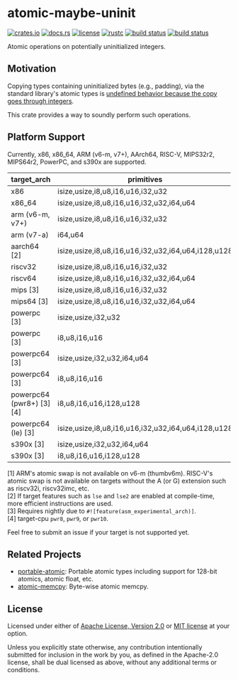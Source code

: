# atomic-maybe-uninit

[![crates.io](https://img.shields.io/crates/v/atomic-maybe-uninit?style=flat-square&logo=rust)](https://crates.io/crates/atomic-maybe-uninit)
[![docs.rs](https://img.shields.io/badge/docs.rs-atomic--maybe--uninit-blue?style=flat-square&logo=docs.rs)](https://docs.rs/atomic-maybe-uninit)
[![license](https://img.shields.io/badge/license-Apache--2.0_OR_MIT-blue?style=flat-square)](#license)
[![rustc](https://img.shields.io/badge/rustc-1.59+-blue?style=flat-square&logo=rust)](https://www.rust-lang.org)
[![build status](https://img.shields.io/github/workflow/status/taiki-e/atomic-maybe-uninit/CI/main?style=flat-square&logo=github)](https://github.com/taiki-e/atomic-maybe-uninit/actions)
[![build status](https://img.shields.io/cirrus/github/taiki-e/atomic-maybe-uninit/main?style=flat-square&logo=cirrusci)](https://cirrus-ci.com/github/taiki-e/atomic-maybe-uninit)

Atomic operations on potentially uninitialized integers.

## Motivation

Copying types containing uninitialized bytes (e.g., padding), via the standard library's atomic types is [undefined behavior because the copy goes through integers][undefined-behavior].

This crate provides a way to soundly perform such operations.

## Platform Support

Currently, x86, x86_64, ARM (v6-m, v7+), AArch64, RISC-V, MIPS32r2, MIPS64r2, PowerPC, and s390x are supported.

| target_arch                 | primitives                                          | [load]/[store] | [swap] |
| --------------------------- | --------------------------------------------------- |:--------------:|:------:|
| x86                         | isize,usize,i8,u8,i16,u16,i32,u32                   | ✓              | ✓      |
| x86_64                      | isize,usize,i8,u8,i16,u16,i32,u32,i64,u64           | ✓              | ✓      |
| arm (v6-m, v7+)             | isize,usize,i8,u8,i16,u16,i32,u32                   | ✓              | ✓\[1]  |
| arm (v7-a)                  | i64,u64                                             | ✓              | ✓      |
| aarch64 \[2]                | isize,usize,i8,u8,i16,u16,i32,u32,i64,u64,i128,u128 | ✓              | ✓      |
| riscv32                     | isize,usize,i8,u8,i16,u16,i32,u32                   | ✓              | ✓\[1]  |
| riscv64                     | isize,usize,i8,u8,i16,u16,i32,u32,i64,u64           | ✓              | ✓\[1]  |
| mips \[3]                   | isize,usize,i8,u8,i16,u16,i32,u32                   | ✓              | ✓      |
| mips64 \[3]                 | isize,usize,i8,u8,i16,u16,i32,u32,i64,u64           | ✓              | ✓      |
| powerpc \[3]                | isize,usize,i32,u32                                 | ✓              | ✓      |
| powerpc \[3]                | i8,u8,i16,u16                                       | ✓              |        |
| powerpc64 \[3]              | isize,usize,i32,u32,i64,u64                         | ✓              | ✓      |
| powerpc64 \[3]              | i8,u8,i16,u16                                       | ✓              |        |
| powerpc64 (pwr8+) \[3] \[4] | i8,u8,i16,u16,i128,u128                             | ✓              | ✓      |
| powerpc64 (le) \[3]         | isize,usize,i8,u8,i16,u16,i32,u32,i64,u64,i128,u128 | ✓              | ✓      |
| s390x \[3]                  | isize,usize,i32,u32,i64,u64                         | ✓              | ✓      |
| s390x \[3]                  | i8,u8,i16,u16,i128,u128                             | ✓              |        |

\[1] ARM's atomic swap is not available on v6-m (thumbv6m). RISC-V's atomic swap is not available on targets without the A (or G) extension such as riscv32i, riscv32imc, etc.<br>
\[2] If target features such as `lse` and `lse2` are enabled at compile-time, more efficient instructions are used.<br>
\[3] Requires nightly due to `#![feature(asm_experimental_arch)]`.<br>
\[4] target-cpu `pwr8`, `pwr9`, or `pwr10`.<br>

Feel free to submit an issue if your target is not supported yet.

## Related Projects

- [portable-atomic]: Portable atomic types including support for 128-bit atomics, atomic float, etc.
- [atomic-memcpy]: Byte-wise atomic memcpy.

[load]: https://docs.rs/atomic-maybe-uninit/latest/atomic_maybe_uninit/struct.AtomicMaybeUninit.html#method.load
[store]: https://docs.rs/atomic-maybe-uninit/latest/atomic_maybe_uninit/struct.AtomicMaybeUninit.html#method.store
[swap]: https://docs.rs/atomic-maybe-uninit/latest/atomic_maybe_uninit/struct.AtomicMaybeUninit.html#method.swap
[atomic-memcpy]: https://github.com/taiki-e/atomic-memcpy
[portable-atomic]: https://github.com/taiki-e/portable-atomic
[undefined-behavior]: https://doc.rust-lang.org/reference/behavior-considered-undefined.html

## License

Licensed under either of [Apache License, Version 2.0](LICENSE-APACHE) or
[MIT license](LICENSE-MIT) at your option.

Unless you explicitly state otherwise, any contribution intentionally submitted
for inclusion in the work by you, as defined in the Apache-2.0 license, shall
be dual licensed as above, without any additional terms or conditions.
